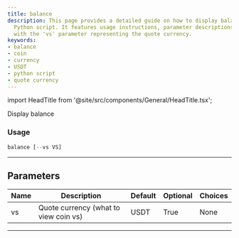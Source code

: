 ```yaml
---
title: balance
description: This page provides a detailed guide on how to display balance using a
  Python script. It features usage instructions, parameter descriptions, and particularities
  with the 'vs' parameter representing the quote currency.
keywords:
- balance
- coin
- currency
- USDT
- python script
- quote currency
---
```


import HeadTitle from '@site/src/components/General/HeadTitle.tsx';

<HeadTitle title="crypto/dd/balance - Reference | OpenBB Terminal Docs" />

Display balance

### Usage

```python
balance [--vs VS]
```

---

## Parameters

| Name | Description | Default | Optional | Choices |
| ---- | ----------- | ------- | -------- | ------- |
| vs | Quote currency (what to view coin vs) | USDT | True | None |

---
